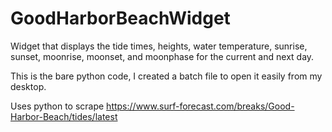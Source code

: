 # GoodHarborBeachWidget

Widget that displays the tide times, heights, water temperature, sunrise, sunset, moonrise, moonset, and moonphase for the current and next day.

This is the bare python code, I created a batch file to open it easily from my desktop.

Uses python to scrape https://www.surf-forecast.com/breaks/Good-Harbor-Beach/tides/latest
